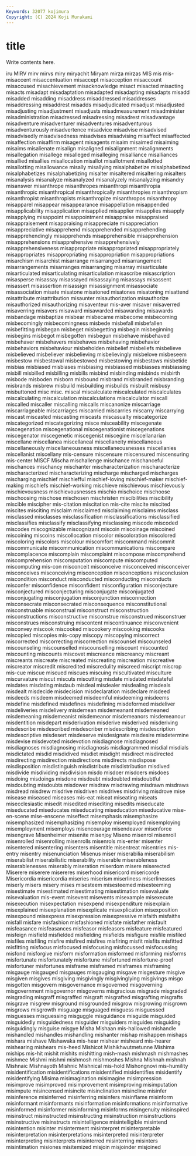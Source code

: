 ```yaml
---
Keywords: 32077 kojimura
Copyright: (C) 2024 Koji Murakami
---
```


# title

Write contents here.



iru MIRV mirv mirvs miry miryachit
Miryam mirza mirzas MIS mis mis- misaccent misaccentuation misaccept misacception
misaccount misaccused misachievement misacknowledge misact misacted misacting misacts misadapt misadaptation
misadapted misadapting misadapts misadd misadded misadding misaddress misaddressed misaddresses misaddressing
misaddrest misadds misadjudicated misadjust misadjusted misadjusting misadjustment misadjusts misadmeasurement misadminister
misadministration misadressed misadressing misadrest misadvantage misadventure misadventurer misadventures misadventurous misadventurously
misadvertence misadvice misadvise misadvised misadvisedly misadvisedness misadvises misadvising misaffect misaffected
misaffection misaffirm misagent misagents misaim misaimed misaiming misaims misalienate misalign
misaligned misalignment misalignments misallegation misallege misalleged misalleging misalliance misalliances misallied
misallies misallocation misallot misallotment misallotted misallotting misallowance misally misallying misalphabetize
misalphabetized misalphabetizes misalphabetizing misalter misaltered misaltering misalters misanalysis misanalyze misanalyzed
misanalyzely misanalyzing misandry misanswer misanthrope misanthropes misanthropi misanthropia misanthropic misanthropical
misanthropically misanthropies misanthropism misanthropist misanthropists misanthropize misanthropos misanthropy misapparel misappear
misappearance misappellation misappended misapplicability misapplication misapplied misapplier misapplies misapply misapplying
misappoint misappointment misappraise misappraised misappraisement misappraising misappreciate misappreciation misappreciative misapprehend
misapprehended misapprehending misapprehendingly misapprehends misapprehensible misapprehension misapprehensions misapprehensive misapprehensively misapprehensiveness
misappropriate misappropriated misappropriately misappropriates misappropriating misappropriation misappropriations misarchism misarchist misarrange
misarranged misarrangement misarrangements misarranges misarranging misarray misarticulate misarticulated misarticulating misarticulation
misascribe misascription misasperse misassay misassayed misassaying misassays misassent misassert misassertion
misassign misassignment misassociate misassociation misate misatone misatoned misatones misatoning misattend
misattribute misattribution misaunter misauthorization misauthorize misauthorized misauthorizing misaventeur mis-aver misaver
misaverred misaverring misavers misaward misawarded misawarding misawards misbandage misbaptize misbear
misbecame misbecome misbecoming misbecomingly misbecomingness misbede misbefall misbefallen misbefitting misbegan
misbeget misbegetting misbegin misbeginning misbegins misbegot misbegotten misbegun misbehave misbehaved
misbehaver misbehavers misbehaves misbehaving misbehavior misbehaviors misbehaviour misbeholden misbelief misbeliefs
misbelieve misbelieved misbeliever misbelieving misbelievingly misbelove misbeseem misbestow misbestowal misbestowed
misbestowing misbestows misbetide misbias misbiased misbiases misbiasing misbiassed misbiasses misbiassing
misbill misbilled misbilling misbills misbind misbinding misbinds misbirth misbode misboden
misborn misbound misbrand misbranded misbranding misbrands misbrew misbuild misbuilding misbuilds
misbuilt misbusy misbuttoned misc misc. miscal miscalculate miscalculated miscalculates miscalculating
miscalculation miscalculations miscalculator miscall miscalled miscaller miscalling miscalls miscanonize miscarriage
miscarriageable miscarriages miscarried miscarries miscarry miscarrying miscast miscasted miscasting miscasts
miscasualty miscategorize miscategorized miscategorizing misce misceability miscegenate miscegenation miscegenational miscegenationist
miscegenations miscegenator miscegenetic miscegenist miscegine miscellanarian miscellane miscellanea miscellaneal miscellaneity
miscellaneous miscellaneously miscellaneousness miscellaneousnesses miscellanies miscellanist miscellany mis-censure miscensure miscensured
miscensuring mis-center MISCF Mischa mischallenge mischance mischanceful mischances mischancy mischanter
mischaracterization mischaracterize mischaracterized mischaracterizing mischarge mischarged mischarges mischarging mischief mischiefful
mischief-loving mischief-maker mischief-making mischiefs mischief-working mischieve mischievous mischievously mischievousness mischievousnesses
mischio mischoice mischoose mischoosing mischose mischosen mischristen miscibilities miscibility miscible
miscipher mis-citation miscitation mis-cite miscite miscited miscites misciting misclaim misclaimed
misclaiming misclaims misclass misclassed misclasses misclassification misclassifications misclassified misclassifies misclassify
misclassifying misclassing miscode miscoded miscodes miscognizable miscognizant miscoin miscoinage miscoined
miscoining miscoins miscollocation miscolor miscoloration miscolored miscoloring miscolors miscolour miscomfort
miscommand miscommit miscommunicate miscommunication miscommunications miscompare miscomplacence miscomplain miscomplaint miscompose
miscomprehend miscomprehension miscomputation miscompute miscomputed miscomputing mis-con misconceit misconceive misconceived
misconceiver misconceives misconceiving misconception misconceptions misconclusion miscondition misconduct misconducted misconducting
misconducts misconfer misconfidence misconfident misconfiguration misconjecture misconjectured misconjecturing misconjugate misconjugated
misconjugating misconjugation misconjunction misconnection misconsecrate misconsecrated misconsequence misconstitutional misconstruable misconstrual
misconstruct misconstruction misconstructions misconstructive misconstrue misconstrued misconstruer misconstrues misconstruing miscontent
miscontinuance misconvenient misconvey miscook miscooked miscookery miscooking miscooks miscopied miscopies
mis-copy miscopy miscopying miscorrect miscorrected miscorrecting miscorrection miscounsel miscounseled miscounseling
miscounselled miscounselling miscount miscounted miscounting miscounts miscovet miscreance miscreancy miscreant
miscreants miscreate miscreated miscreating miscreation miscreative miscreator miscredit miscredited miscredulity
miscreed miscript miscrop mis-cue miscue miscued miscues miscuing miscultivated misculture
miscurvature miscut miscuts miscutting misdate misdated misdateful misdates misdating misdaub
misdeal misdealer misdealing misdeals misdealt misdecide misdecision misdeclaration misdeclare misdeed
misdeeds misdeem misdeemed misdeemful misdeeming misdeems misdefine misdefined misdefines misdefining
misdeformed misdeliver misdeliveries misdelivery misdemean misdemeanant misdemeaned misdemeaning misdemeanist misdemeanor
misdemeanors misdemeanour misdentition misdepart misderivation misderive misderived misderiving misdescribe misdescribed
misdescriber misdescribing misdescription misdescriptive misdesert misdeserve misdesignate misdesire misdetermine misdevise
misdevoted misdevotion misdiagnose misdiagnosed misdiagnoses misdiagnosing misdiagnosis misdiagrammed misdial misdials
misdictated misdid misdidived misdiet misdight misdirect misdirected misdirecting misdirection misdirections
misdirects misdispose misdisposition misdistinguish misdistribute misdistribution misdived misdivide misdividing misdivision
misdo misdoer misdoers misdoes misdoing misdoings misdone misdoubt misdoubted misdoubtful
misdoubting misdoubts misdower misdraw misdrawing misdrawn misdraws misdread misdrew misdrive
misdriven misdrives misdriving misdrove mise misease miseased miseases mis-eat miseat
miseating miseats misecclesiastic misedit misedited misediting misedits miseducate miseducated miseducates
miseducating miseducation miseducative mise-en-scene mise-enscene miseffect misemphasis misemphasize misemphasized misemphasizing
misemploy misemployed misemploying misemployment misemploys misencourage misendeavor misenforce misengrave Misenheimer
misenite misenjoy Miseno misenrol misenroll misenrolled misenrolling misenrolls misenrols mis-enter
misenter misentered misentering misenters misentitle misentreat misentries mis-entry misentry misenunciation
Misenus miser miserabilia miserabilism miserabilist miserabilistic miserability miserable miserableness miserablenesses
miserably miseration miserdom misere miserected Miserere miserere misereres miserhood misericord
misericorde Misericordia misericordia miseries miserism miserliness miserlinesses miserly misers misery
mises misesteem misesteemed misesteeming misestimate misestimated misestimating misestimation misevaluate misevaluation
mis-event misevent misevents misexample misexecute misexecution misexpectation misexpend misexpenditure misexplain
misexplained misexplanation misexplicate misexplication misexposition misexpound misexpress misexpression misexpressive misfaith
misfaiths misfall misfare misfashion misfashioned misfate misfather misfault misfeasance misfeasances
misfeasor misfeasors misfeature misfeatured misfeign misfield misfielded misfielding misfields misfigure
misfile misfiled misfiles misfiling misfire misfired misfires misfiring misfit misfits
misfitted misfitting misfocus misfocused misfocusing misfocussed misfocussing misfond misforgive misform
misformation misformed misforming misforms misfortunate misfortunately misfortune misfortuned misfortune-proof misfortuner
misfortunes misframe misframed misframes misframing misgauge misgauged misgauges misgauging misgave
misgesture misgive misgiven misgives misgiving misgivingly misgivinglying misgivings misgo misgotten
misgovern misgovernance misgoverned misgoverning misgovernment misgovernor misgoverns misgracious misgrade misgraded
misgrading misgraff misgraffed misgraft misgrafted misgrafting misgrafts misgrave misgrew misground
misgrounded misgrow misgrowing misgrown misgrows misgrowth misguage misguaged misguess misguessed
misguesses misguessing misguggle misguidance misguide misguided misguidedly misguidedness misguider misguiders
misguides misguiding misguidingly misguise misgye Misha Mishaan mis-hallowed mishandle mishandled
mishandles mishandling mishanter mishap mishappen mishaps mishara mishave Mishawaka mis-hear
mishear misheard mis-hearer mishearing mishears mis-heed Mishicot Mishikhwutmetunne Mishima miships
mis-hit mishit mishits mishitting mish-mash mishmash mishmashes mishmee Mishmi mishmi
mishmosh mishmoshes Mishna Mishnah mishnah Mishnaic Mishnayoth Mishnic Mishnical mis-hold
Mishongnovi mis-humility misidentification misidentifications misidentified misidentifies misidentify misidentifying Misima misimagination
misimagine misimpression misimprove misimproved misimprovement misimproving misimputation misimpute misincensed misincite
misinclination misincline misinfer misinference misinferred misinferring misinfers misinflame misinform misinformant
misinformants misinformation misinformations misinformative misinformed misinformer misinforming misinforms misingenuity misinspired
misinstruct misinstructed misinstructing misinstruction misinstructions misinstructive misinstructs misintelligence misintelligible misintend
misintention misinter misinterment misinterpret misinterpretable misinterpretation misinterpretations misinterpreted misinterpreter misinterpreting
misinterprets misinterred misinterring misinters misintimation misiones misitemized misjoin misjoinder misjoined
